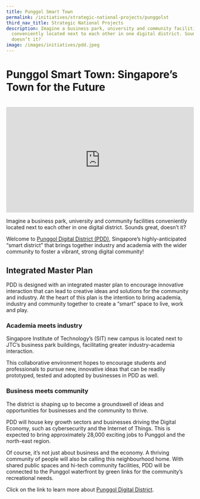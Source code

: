 ```yaml
---
title: Punggol Smart Town
permalink: /initiatives/strategic-national-projects/punggolst
third_nav_title: Strategic National Projects
description: Imagine a business park, university and community facilities
  conveniently located next to each other in one digital district. Sounds great,
  doesn’t it?
image: /images/initiatives/pdd.jpeg
---
```

# Punggol Smart Town: Singapore’s Town for the Future
<br>

<div style="max-width: 1280px">
    <div
        style="
            height: 0;
            overflow: hidden;
            position: relative;
            padding-bottom: 56.25%;
        "
    >
        <iframe
            src="https://www.youtube.com/embed/3SBpl95qxNU" 
            height="720"
            width="1280"
            frameborder="0"
            title="YouTube video player"
            allow="accelerometer; autoplay; clipboard-write; encrypted-media; gyroscope; picture-in-picture"
            style="
                top: 0;
                left: 0;
                right: 0;
                bottom: 0;
                height: 100%;
                border: none;
                max-width: 100%;
                position: absolute;
            "
        ></iframe>
    </div>
</div>

Imagine a business park, university and community facilities conveniently located next to each other in one digital district. Sounds great, doesn’t it?

Welcome to <a href="https://estates.jtc.gov.sg/pdd" target="_blank">Punggol Digital District (PDD)</a>, Singapore’s highly-anticipated “smart district” that brings together industry and academia with the wider community to foster a vibrant, strong digital community!

## Integrated Master Plan

PDD is designed with an integrated master plan to encourage innovative interaction that can lead to creative ideas and solutions for the community and industry. At the heart of this plan is the intention to bring academia, industry and community together to create a “smart” space to live, work and play.

### Academia meets industry

Singapore Institute of Technology’s (SIT) new campus is located next to JTC’s business park buildings, facilitating greater industry-academia interaction.

This collaborative environment hopes to encourage students and professionals to pursue new, innovative ideas that can be readily prototyped, tested and adopted by businesses in PDD as well.

### Business meets community

The district is shaping up to become a groundswell of ideas and opportunities for businesses and the community to thrive.

PDD will house key growth sectors and businesses driving the Digital Economy, such as cybersecurity and the Internet of Things. This is expected to bring approximately 28,000 exciting jobs to Punggol and the north-east region.

Of course, it’s not just about business and the economy. A thriving community of people will also be calling this neighbourhood home. With shared public spaces and hi-tech community facilities, PDD will be connected to the Punggol waterfront by green links for the community’s recreational needs.

Click on the link to learn more about <a href="https://estates.jtc.gov.sg/pdd" target="_blank">Punggol Digital District</a>.